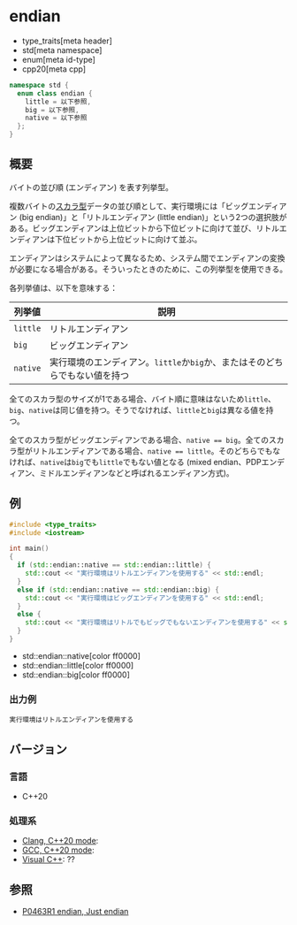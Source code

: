 # endian
* type_traits[meta header]
* std[meta namespace]
* enum[meta id-type]
* cpp20[meta cpp]

```cpp
namespace std {
  enum class endian {
    little = 以下参照,
    big = 以下参照,
    native = 以下参照
  };
}
```

## 概要
バイトの並び順 (エンディアン) を表す列挙型。

複数バイトの[スカラ型](is_scalar.md)データの並び順として、実行環境には「ビッグエンディアン (big endian)」と「リトルエンディアン (little endian)」という2つの選択肢がある。ビッグエンディアンは上位ビットから下位ビットに向けて並び、リトルエンディアンは下位ビットから上位ビットに向けて並ぶ。

エンディアンはシステムによって異なるため、システム間でエンディアンの変換が必要になる場合がある。そういったときのために、この列挙型を使用できる。

各列挙値は、以下を意味する：

| 列挙値 | 説明 |
|--------|------|
| `little` | リトルエンディアン |
| `big`    | ビッグエンディアン |
| `native` | 実行環境のエンディアン。`little`か`big`か、またはそのどちらでもない値を持つ |

全てのスカラ型のサイズが1である場合、バイト順に意味はないため`little`、`big`、`native`は同じ値を持つ。そうでなければ、`little`と`big`は異なる値を持つ。

全てのスカラ型がビッグエンディアンである場合、`native == big`。全てのスカラ型がリトルエンディアンである場合、`native == little`。そのどちらでもなければ、`native`は`big`でも`little`でもない値となる (mixed endian、PDPエンディアン、ミドルエンディアンなどと呼ばれるエンディアン方式)。


## 例
```cpp example
#include <type_traits>
#include <iostream>

int main()
{
  if (std::endian::native == std::endian::little) {
    std::cout << "実行環境はリトルエンディアンを使用する" << std::endl;
  }
  else if (std::endian::native == std::endian::big) {
    std::cout << "実行環境はビッグエンディアンを使用する" << std::endl;
  }
  else {
    std::cout << "実行環境はリトルでもビッグでもないエンディアンを使用する" << std::endl;
  }
}
```
* std::endian::native[color ff0000]
* std::endian::little[color ff0000]
* std::endian::big[color ff0000]

### 出力例
```
実行環境はリトルエンディアンを使用する
```

## バージョン
### 言語
- C++20

### 処理系
- [Clang, C++20 mode](/implementation.md#clang):
- [GCC, C++20 mode](/implementation.md#gcc):
- [Visual C++](/implementation.md#visual_cpp): ??


## 参照
- [P0463R1 endian, Just endian](http://www.open-std.org/jtc1/sc22/wg21/docs/papers/2017/p0463r1.html)

